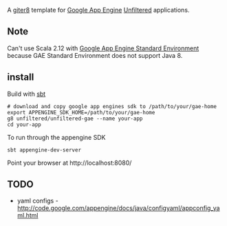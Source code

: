 A [giter8][g8] template for [Google App Engine][gae] [Unfiltered][unfiltered] applications.

## Note

Can't use Scala 2.12 with [Google App Engine Standard Environment](https://cloud.google.com/appengine/docs/about-the-standard-environment) because GAE Standard Environment does not support Java 8.

## install

Build with [sbt][sbt]

    # download and copy google app engines sdk to /path/to/your/gae-home
    export APPENGINE_SDK_HOME=/path/to/your/gae-home
    g8 unfiltered/unfiltered-gae --name your-app
    cd your-app

To run through the appengine SDK

    sbt appengine-dev-server

Point your browser at http://localhost:8080/

## TODO

* yaml configs - http://code.google.com/appengine/docs/java/configyaml/appconfig_yaml.html

[sbt]: http://www.scala-sbt.org/
[gaesbt]: https://github.com/sbt/sbt-appengine
[g8]: http://github.com/foundweekends/giter8#readme
[unfiltered]: http://github.com/unfiltered/unfiltered#readme
[gae]: https://cloud.google.com/appengine/
